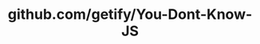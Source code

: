 ---
layout: post
title: github.com/getify/You-Dont-Know-JS
categories: link
tags: [انگلیسی, گیت‌هاب, برنامه‌نویسی]
---